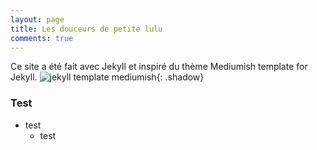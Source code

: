 ```yaml
---
layout: page
title: Les douceurs de petite lulu
comments: true
---
```


Ce site a été fait avec Jekyll et inspiré du thème Mediumish template for Jekyll.
![jekyll template mediumish]({{site.baseurl}}/assets/images/mediumish-jekyll-template.png){: .shadow}

### Test

- test
    - test

